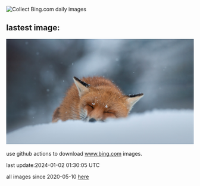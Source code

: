 ![Collect Bing.com daily images](https://github.com/counter2015/bing-daily-images/workflows/Collect%20Bing.com%20daily%20images/badge.svg)
## lastest image:
![](images/SleepingFox.jpg)

use github actions to download www.bing.com images.

last update:2024-01-02 01:30:05 UTC

all images since 2020-05-10 [here](https://github.com/counter2015/bing-daily-images/tree/master/images) 
